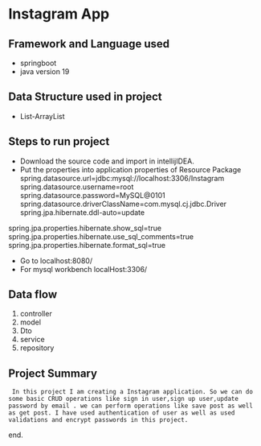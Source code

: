 
# Instagram App


## Framework and Language used
- springboot
- java version 19

## Data Structure used in project
- List-ArrayList

## Steps to run project

- Download the source code and import in intellijIDEA.
- Put the properties into application properties of Resource Package
spring.datasource.url=jdbc:mysql://localhost:3306/Instagram
spring.datasource.username=root
spring.datasource.password=MySQL@0101
spring.datasource.driverClassName=com.mysql.cj.jdbc.Driver
spring.jpa.hibernate.ddl-auto=update

spring.jpa.properties.hibernate.show_sql=true
spring.jpa.properties.hibernate.use_sql_comments=true
spring.jpa.properties.hibernate.format_sql=true
- Go to localhost:8080/
- For mysql workbench localHost:3306/

## Data flow
1. controller
2. model        
3. Dto
3. service 
4. repository

## Project Summary
     In this project I am creating a Instagram application. So we can do some basic CRUD operations like sign in user,sign up user,update password by email . we can perform operations like save post as well as get post. I have used authentication of user as well as used validations and encrypt passwords in this project.

end.

